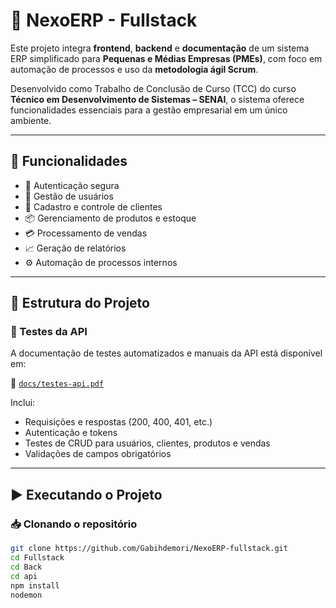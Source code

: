 # 💼 NexoERP - Fullstack 

Este projeto integra **frontend**, **backend** e **documentação** de um sistema ERP simplificado para **Pequenas e Médias Empresas (PMEs)**, com foco em automação de processos e uso da **metodologia ágil Scrum**.

Desenvolvido como Trabalho de Conclusão de Curso (TCC) do curso **Técnico em Desenvolvimento de Sistemas – SENAI**, o sistema oferece funcionalidades essenciais para a gestão empresarial em um único ambiente.

---

## 🚀 Funcionalidades

- 🔐 Autenticação segura
- 👤 Gestão de usuários
- 🤝 Cadastro e controle de clientes
- 📦 Gerenciamento de produtos e estoque
- 💳 Processamento de vendas
- 📈 Geração de relatórios
- ⚙️ Automação de processos internos

---

## 🧱 Estrutura do Projeto


### 📌 Testes da API
A documentação de testes automatizados e manuais da API está disponível em:

📄 [`docs/testes-api.pdf`](./docs/testes-api.pdf)

Inclui:
- Requisições e respostas (200, 400, 401, etc.)
- Autenticação e tokens
- Testes de CRUD para usuários, clientes, produtos e vendas
- Validações de campos obrigatórios

---

## ▶️ Executando o Projeto

### 📥 Clonando o repositório

```bash
git clone https://github.com/Gabihdemori/NexoERP-fullstack.git
cd Fullstack
cd Back
cd api
npm install
nodemon

